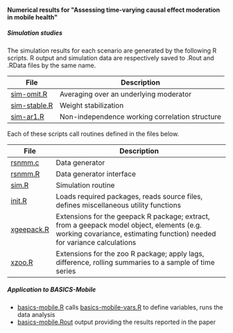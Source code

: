 #### Numerical results for "Assessing time-varying causal effect moderation in mobile health"

##### Simulation studies

The simulation results for each scenario are generated by the following R scripts. R output and simulation data are respectively saved to .Rout and .RData files by the same name.

File | Description
---- | ----
[sim-omit.R](sim-omit.R) | Averaging over an underlying moderator
[sim-stable.R](sim-stable.R) | Weight stabilization
[sim-ar1.R](sim-ar1.R) | Non-independence working correlation structure

Each of these scripts call routines defined in the files below.

File | Description
---- | ----
[rsnmm.c](rsnmm.c) | Data generator
[rsnmm.R](rsnmm.R) | Data generator interface
[sim.R](sim.R) | Simulation routine
[init.R](init.R) | Loads required packages, reads source files, defines miscellaneous utility functions
[xgeepack.R](xgeepack.R) | Extensions for the geepack R package; extract, from a geepack model object, elements (e.g. working covariance, estimating function) needed for variance calculations
[xzoo.R](xzoo.R) | Extensions for the zoo R package; apply lags, difference, rolling summaries to a sample of time series

##### Application to BASICS-Mobile

* [basics-mobile.R](basics-mobile.R) calls [basics-mobile-vars.R](basics-mobile-vars.R) to define variables, runs the data analysis
* [basics-mobile.Rout](basics-mobile.Rout) output providing the results reported in the paper
